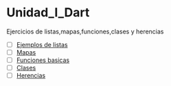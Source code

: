 # Unidad_I_Dart
Ejercicios de listas,mapas,funciones,clases y herencias 
- [ ] [Ejemplos de listas](https://dartpad.dev/7f55e58763f40617c757542f60ce7bc0)
- [ ] [Mapas](https://dartpad.dev/7bd2954d112a958807471b62f575a123)
- [ ] [Funciones basicas](https://dartpad.dev/87aa4aba0b1fda9e4d8c23cc5588b078)
- [ ] [Clases](https://dartpad.dev/f193a662378a7962b98d66618916209c)
- [ ] [Herencias](https://dartpad.dev/66fbe712ca12dc1e2f08fb74aa7e0ffa)
